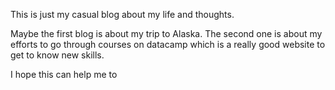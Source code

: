 This is just my casual blog about my life and thoughts.

Maybe the first blog is about my trip to Alaska. The second one is about my efforts to go through courses on datacamp which is a really good website to get to know new skills.

I hope this can help me to 
